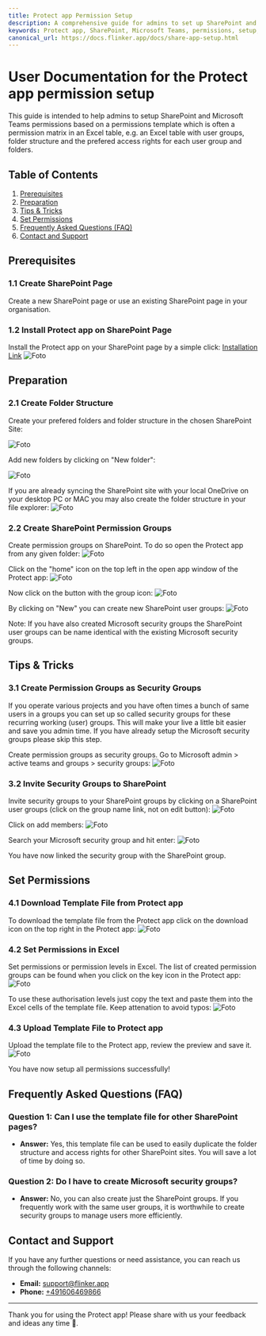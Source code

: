 ```yaml
---
title: Protect app Permission Setup
description: A comprehensive guide for admins to set up SharePoint and Microsoft Teams permissions using the Protect app.
keywords: Protect app, SharePoint, Microsoft Teams, permissions, setup, guide
canonical_url: https://docs.flinker.app/docs/share-app-setup.html
---
```


# User Documentation for the Protect app permission setup

This guide is intended to help admins to setup SharePoint and Microsoft Teams permissions based on a permissions template which is often a permission matrix in an Excel table, e.g. an Excel table with user groups, folder structure and the prefered access rights for each user group and folders.

## Table of Contents

1. [Prerequisites](#prerequisites)
2. [Preparation](#preparation)
3. [Tips & Tricks](#tips--tricks)
4. [Set Permissions](#set-permissions)
5. [Frequently Asked Questions (FAQ)](#frequently-asked-questions-faq)
6. [Contact and Support](#contact-and-support)

## Prerequisites

### 1.1 Create SharePoint Page

Create a new SharePoint page or use an existing SharePoint page in your organisation.

### 1.2 Install Protect app on SharePoint Page

Install the Protect app on your SharePoint page by a simple click: [Installation Link](https://appsource.microsoft.com/de-de/product/office/WA200007197?tab=Overview)
![Foto](/_media/MSFT-AppSource-Share-App.png)


## Preparation

### 2.1 Create Folder Structure

Create your prefered folders and folder structure in the chosen SharePoint Site:

![Foto](/_media/folder-structure.png)

Add new folders by clicking on "New folder":

![Foto](/_media/create-new-folders.png)

If you are already syncing the SharePoint site with your local OneDrive on your desktop PC or MAC you may also create the folder structure in your file explorer:
![Foto](/_media/sync-with-local-onedrive.png)


### 2.2 Create SharePoint Permission Groups

Create permission groups on SharePoint.
To do so open the Protect app from any given folder:
![Foto](/_media/open-share-app.png)

Click on the "home" icon on the top left in the open app window of the Protect app:
![Foto](/_media/click-on-home-in-share-app.png)

Now click on the button with the group icon:
![Foto](/_media/click-on-group-icon-in-share-app.png)

By clicking on "New" you can create new SharePoint user groups:
![Foto](/_media/click-on-new-sharepoint-group.png)

Note: If you have also created Microsoft security groups the SharePoint user groups can be name identical with the existing Microsoft security groups.

## Tips & Tricks

### 3.1 Create Permission Groups as Security Groups

If you operate various projects and you have often times a bunch of same users in a groups you can set up so called security groups for these recurring working (user) groups. This will make your live a little bit easier and save you admin time. If you have already setup the Microsoft security groups please skip this step.

Create permission groups as security groups.
Go to Microsoft admin > active teams and groups > security groups:
![Foto](/_media/add-new-security-groups.png)


### 3.2 Invite Security Groups to SharePoint

Invite security groups to your SharePoint groups by clicking on a SharePoint user groups (click on the group name link, not on edit button):
![Foto](/_media/click-on-sharepoint-groups-to-add-security-groups.png)

Click on add members:
![Foto](/_media/add-new-members-to-sharepoint-group.png)

Search your Microsoft security group and hit enter:
![Foto](/_media/invite-security-groups.png)

You have now linked the security group with the SharePoint group.

## Set Permissions

### 4.1 Download Template File from Protect app

To download the template file from the Protect app click on the download icon on the top right in the Protect app:
![Foto](/_media/download-permissions-template.png)


### 4.2 Set Permissions in Excel

Set permissions or permission levels in Excel. 
The list of created permission groups can be found when you click on the key icon in the Protect app:
![Foto](/_media/set-authority-levels.png)


To use these authorisation levels just copy the text and paste them into the Excel cells of the template file. Keep attenation to avoid typos:
![Foto](/_media/select-authority-levels.png)


### 4.3 Upload Template File to Protect app

Upload the template file to the Protect app, review the preview and save it.
![Foto](/_media/upload-the-permission-template.png)

You have now setup all permissions successfully!

## Frequently Asked Questions (FAQ)

### Question 1: Can I use the template file for other SharePoint pages?

- **Answer:** Yes, this template file can be used to easily duplicate the folder structure and access rights for other SharePoint sites. You will save a lot of time by doing so.

### Question 2: Do I have to create Microsoft security groups?

- **Answer:** No, you can also create just the SharePoint groups. If you frequently work with the same user groups, it is worthwhile to create security groups to manage users more efficiently.

## Contact and Support

If you have any further questions or need assistance, you can reach us through the following channels:

- **Email:** [support@flinker.app](mailto:support@flinker.app)
- **Phone:** [+491606469866](tel:+491606469866)

---

Thank you for using the Protect app! Please share with us your feedback and ideas any time 🙏.
